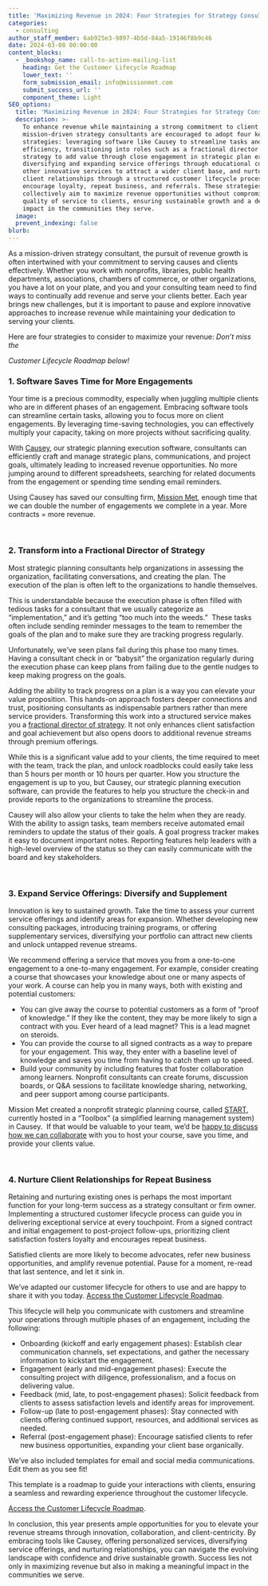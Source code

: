 ```yaml
---
title: 'Maximizing Revenue in 2024: Four Strategies for Strategy Consultants'
categories:
  - consulting
author_staff_member: 6ab925e3-9897-4b5d-84a5-19146f8b9c46
date: 2024-03-08 00:00:00
content_blocks:
  - _bookshop_name: call-to-action-mailing-list
    heading: Get the Customer Lifecycle Roadmap
    lower_text: ''
    form_submission_email: info@missionmet.com
    submit_success_url: ''
    component_theme: Light
SEO_options:
  title: 'Maximizing Revenue in 2024: Four Strategies for Strategy Consultants'
  description: >-
    To enhance revenue while maintaining a strong commitment to client service,
    mission-driven strategy consultants are encouraged to adopt four key
    strategies: leveraging software like Causey to streamline tasks and increase
    efficiency, transitioning into roles such as a fractional director of
    strategy to add value through close engagement in strategic plan execution,
    diversifying and expanding service offerings through educational courses and
    other innovative services to attract a wider client base, and nurturing
    client relationships through a structured customer lifecycle process to
    encourage loyalty, repeat business, and referrals. These strategies
    collectively aim to maximize revenue opportunities without compromising the
    quality of service to clients, ensuring sustainable growth and a deeper
    impact in the communities they serve.
  image:
  prevent_indexing: false
blurb:
---
```

As a mission-driven strategy consultant, the pursuit of revenue growth is often intertwined with your commitment to serving causes and clients effectively. Whether you work with nonprofits, libraries, public health departments, associations, chambers of commerce, or other organizations, you have a lot on your plate, and you and your consulting team need to find ways to continually add revenue and serve your clients better. Each year brings new challenges, but it is important to pause and explore innovative approaches to increase revenue while maintaining your dedication to serving your clients.

Here are four strategies to consider to maximize your revenue: *Don’t miss the*

*Customer Lifecycle Roadmap below!*

### 1\. Software Saves Time for More Engagements

Your time is a precious commodity, especially when juggling multiple clients who are in different phases of an engagement. Embracing software tools can streamline certain tasks, allowing you to focus more on client engagements. By leveraging time-saving technologies, you can effectively multiply your capacity, taking on more projects without sacrificing quality.

With [<u>Causey</u>](http://causey.app), our strategic planning execution software, consultants can efficiently craft and manage strategic plans, communications, and project goals, ultimately leading to increased revenue opportunities. No more jumping around to different spreadsheets, searching for related documents from the engagement or spending time sending email reminders.

Using Causey has saved our consulting firm, [<u>Mission Met</u>](https://www.missionmet.com/), enough time that we can double the number of engagements we complete in a year. More contracts = more revenue.

&nbsp;

### 2\. Transform into a Fractional Director of Strategy

Most strategic planning consultants help organizations in assessing the organization, facilitating conversations, and creating the plan. The execution of the plan is often left to the organizations to handle themselves.

This is understandable because the execution phase is often filled with tedious tasks for a consultant that we usually categorize as “implementation,” and it’s getting “too much into the weeds.”  These tasks often include sending reminder messages to the team to remember the goals of the plan and to make sure they are tracking progress regularly.

Unfortunately, we’ve seen plans fail during this phase too many times. Having a consultant check in or “babysit” the organization regularly during the execution phase can keep plans from failing due to the gentle nudges to keep making progress on the goals.

Adding the ability to track progress on a plan is a way you can elevate your value proposition. This hands-on approach fosters deeper connections and trust, positioning consultants as indispensable partners rather than mere service providers. Transforming this work into a structured service makes you a [<u>fractional director of strategy</u>](https://www.michellelucherini.com/what-is-a-fractional-coo-or-operations-director/#:~:text=A%20Fractional%20Director%20is%20an,business%20on%20a%20contractual%20basis). It not only enhances client satisfaction and goal achievement but also opens doors to additional revenue streams through premium offerings.

While this is a significant value add to your clients, the time required to meet with the team, track the plan, and unlock roadblocks could easily take less than 5 hours per month or 10 hours per quarter. How you structure the engagement is up to you, but Causey, our strategic planning execution software, can provide the features to help you structure the check-in and provide reports to the organizations to streamline the process.

Causey will also allow your clients to take the helm when they are ready. With the ability to assign tasks, team members receive automated email reminders to update the status of their goals. A goal progress tracker makes it easy to document important notes. Reporting features help leaders with a high-level overview of the status so they can easily communicate with the board and key stakeholders.

&nbsp;

### 3\. Expand Service Offerings: Diversify and Supplement

Innovation is key to sustained growth. Take the time to assess your current service offerings and identify areas for expansion. Whether developing new consulting packages, introducing training programs, or offering supplementary services, diversifying your portfolio can attract new clients and unlock untapped revenue streams.

We recommend offering a service that moves you from a one-to-one engagement to a one-to-many engagement. For example, consider creating a course that showcases your knowledge about one or many aspects of your work. A course can help you in many ways, both with existing and potential customers:

* You can give away the course to potential customers as a form of “proof of knowledge.” If they like the content, they may be more likely to sign a contract with you. Ever heard of a lead magnet? This is a lead magnet on steroids.
* You can provide the course to all signed contracts as a way to prepare for your engagement. This way, they enter with a baseline level of knowledge and saves you time from having to catch them up to speed.
* Build your community by including features that foster collaboration among learners. Nonprofit consultants can create forums, discussion boards, or Q&A sessions to facilitate knowledge sharing, networking, and peer support among course participants.

Mission Met created a nonprofit strategic planning course, called [<u>START</u>](https://www.missionmet.com/start), currently hosted in a “Toolbox” (a simplified learning management system) in Causey.  If that would be valuable to your team, we’d be [<u>happy to discuss how we can collaborate</u>](https://calendly.com/mission-met/consultant-discovery) with you to host your course, save you time, and provide your clients value.

&nbsp;

### 4\. Nurture Client Relationships for Repeat Business

Retaining and nurturing existing ones is perhaps the most important function for your long-term success as a strategy consultant or firm owner. Implementing a structured customer lifecycle process can guide you in delivering exceptional service at every touchpoint. From a signed contract and initial engagement to post-project follow-ups, prioritizing client satisfaction fosters loyalty and encourages repeat business.

Satisfied clients are more likely to become advocates, refer new business opportunities, and amplify revenue potential. Pause for a moment, re-read that last sentence, and let it sink in.

We’ve adapted our customer lifecycle for others to use and are happy to share it with you today. [<u>Access the Customer Lifecycle Roadmap</u>](https://www.canva.com/design/DAF9cNq6MSw/jx9_XyeHF1Xcx7F1IxLREw/edit?utm_content=DAF9cNq6MSw&amp;utm_campaign=designshare&amp;utm_medium=link2&amp;utm_source=sharebutton).

This lifecycle will help you communicate with customers and streamline your operations through multiple phases of an engagement, including the following:

* Onboarding (kickoff and early engagement phases): Establish clear communication channels, set expectations, and gather the necessary information to kickstart the engagement.
* Engagement (early and mid-engagement phases): Execute the consulting project with diligence, professionalism, and a focus on delivering value.
* Feedback (mid, late, to post-engagement phases): Solicit feedback from clients to assess satisfaction levels and identify areas for improvement.
* Follow-up (late to post-engagement phases): Stay connected with clients offering continued support, resources, and additional services as needed.
* Referral (post-engagement phase): Encourage satisfied clients to refer new business opportunities, expanding your client base organically.

We’ve also included templates for email and social media communications. Edit them as you see fit!

This template is a roadmap to guide your interactions with clients, ensuring a seamless and rewarding experience throughout the customer lifecycle.

[<u>Access the Customer Lifecycle Roadmap</u>](https://www.canva.com/design/DAF9cNq6MSw/jx9_XyeHF1Xcx7F1IxLREw/edit?utm_content=DAF9cNq6MSw&amp;utm_campaign=designshare&amp;utm_medium=link2&amp;utm_source=sharebutton).

In conclusion, this year presents ample opportunities for you to elevate your revenue streams through innovation, collaboration, and client-centricity. By embracing tools like Causey, offering personalized services, diversifying service offerings, and nurturing relationships, you can navigate the evolving landscape with confidence and drive sustainable growth. Success lies not only in maximizing revenue but also in making a meaningful impact in the communities we serve.

&nbsp;